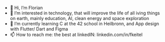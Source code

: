 - 👋 Hi, I’m Florian
- 👀 I’m interested in technology, that will improve the life of all iving things on earth,
  mainly education, AI, clean energy and space exploration
- 🌱 I’m currently learning C at the 42 school in Heilbronn, and App design with Flutter/ Dart and Figma
- 📫 How to reach me: the best at linkedIN: linkedin.com/in/fkeitel

<!---
floktl/floktl is a ✨ special ✨ repository because its `README.md` (this file) appears on your GitHub profile.
You can click the Preview link to take a look at your changes.
--->
